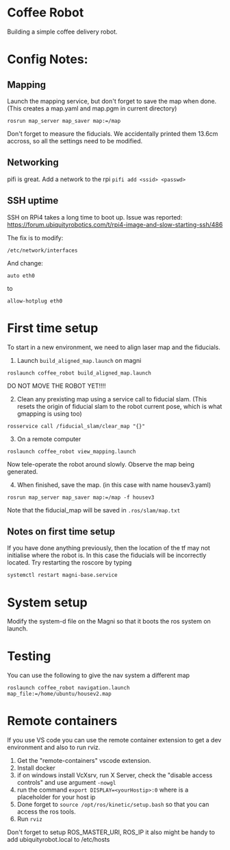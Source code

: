# Coffee Robot 

Building a simple coffee delivery robot. 

# Config Notes: 

## Mapping

Launch the mapping service, but don't forget to save the map when done. (This creates a map.yaml and map.pgm in current directory)

`rosrun map_server map_saver map:=/map`

Don't forget to measure the fiducials. We accidentally printed them 13.6cm accross, so all the settings need to be modified. 

## Networking

pifi is great. Add a network to the rpi
`pifi add <ssid> <passwd>`


## SSH uptime

SSH on RPi4 takes a long time to boot up. Issue was reported: https://forum.ubiquityrobotics.com/t/rpi4-image-and-slow-starting-ssh/486 

The fix is to modify: 

`/etc/network/interfaces`

And change:
 
`auto eth0`

to

`allow-hotplug eth0`

# First time setup

To start in a new environment, we need to align laser map and the fiducials. 

1. Launch `build_aligned_map.launch` on magni

`roslaunch coffee_robot build_aligned_map.launch`

DO NOT MOVE THE ROBOT YET!!!!

2. Clean any prexisting map using a service call to fiducial slam. (This resets the origin of fiducial slam to the robot current pose, which is what gmapping is using too)

`rosservice call /fiducial_slam/clear_map "{}"`

3. On a remote computer

`roslaunch coffee_robot view_mapping.launch`

Now tele-operate the robot around slowly. Observe the map being generated. 

4. When finished, save the map. (in this case with name housev3.yaml)

`rosrun map_server map_saver map:=/map -f housev3`

Note that the fiducial_map will be saved in `.ros/slam/map.txt`

## Notes on first time setup

If you have done anything previously, then the location of the tf may not initialise where the robot is. In this case the fiducials will be incorrectly located. Try restarting the roscore by typing

`systemctl restart magni-base.service`


# System setup

Modify the system-d file on the Magni so that it boots the ros system on launch. 



# Testing

You can use the following to give the nav system a different map

`roslaunch coffee_robot navigation.launch map_file:=/home/ubuntu/housev2.map`


# Remote containers

If you use VS code you can use the remote container extension to get a dev environment and also to run rviz. 

1. Get the "remote-containers" vscode extension. 
2. Install docker
3. if on windows install VcXsrv, run X Server, check the "disable access controls" and use argument `-nowgl`
4. run the command
`export DISPLAY=<yourHostip>:0` where <yourhostip> is a placeholder for your host ip 
5. Done forget to `source /opt/ros/kinetic/setup.bash` so that you can access the ros tools. 
6. Run `rviz`

Don't forget to setup ROS_MASTER_URI, ROS_IP it also might be handy to add ubiquityrobot.local to /etc/hosts
